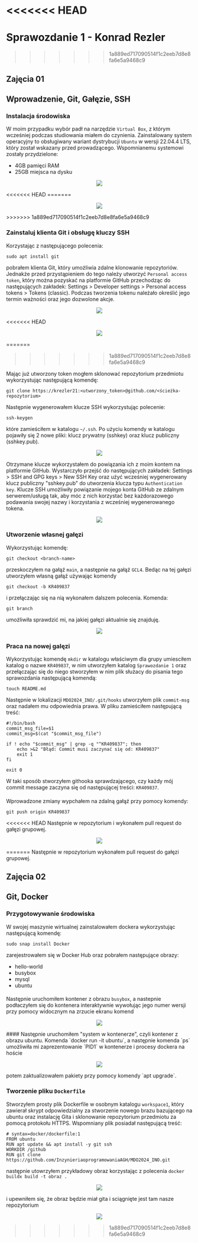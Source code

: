 <<<<<<< HEAD
=======
# Sprawozdanie 1 - Konrad Rezler
>>>>>>> 1a889ed717090514f1c2eeb7d8e8fa6e5a9468c9
## Zajęcia 01
## Wprowadzenie, Git, Gałęzie, SSH
### Instalacja środowiska
W moim przypadku wybór padł na narzędzie `Virtual Box`, z którym wcześniej podczas studiowania miałem do czynienia. Zainstalowany system operacyjny to obsługiwany wariant dystrybucji `Ubuntu` w wersji 22.04.4 LTS, który został wskazany przed prowadzącego. Wspomnianemu systemowi zostały przydzielone:
- 4GB pamięci RAM
- 25GB miejsca na dysku

<p align="center">
 <img src="https://github.com/InzynieriaOprogramowaniaAGH/MDO2024_INO/blob/KR409837/ITE/GCL4/KR409837/Sprawozdanie1/VirtualBox.png">
</p>
<<<<<<< HEAD
=======
<p align="center">
 <img src="https://github.com/InzynieriaOprogramowaniaAGH/MDO2024_INO/blob/KR409837/ITE/GCL4/KR409837/Sprawozdanie1/pamiec.png">
</p>
>>>>>>> 1a889ed717090514f1c2eeb7d8e8fa6e5a9468c9

### Zainstaluj klienta Git i obsługę kluczy SSH
Korzystając z następującego polecenia:
```
sudo apt install git
```
pobrałem klienta Git, który umożliwia zdalne klonowanie repozytoriów. Jednakże przed przystąpieniem do tego należy utworzyć `Personal access token`, który można pozyskać na platformie GitHub przechodząc do następujących zakładek: Settings > Developer settings > Personal access tokens > Tokens (classic). Podczas tworzenia tokenu należało określić jego termin ważności oraz jego dozwolone akcje.

<p align="center">
 <img src="https://github.com/InzynieriaOprogramowaniaAGH/MDO2024_INO/blob/KR409837/ITE/GCL4/KR409837/Sprawozdanie1/Personal Access Token.png">
</p>
<<<<<<< HEAD
<p align="center">
 <img src="https://github.com/InzynieriaOprogramowaniaAGH/MDO2024_INO/blob/KR409837/ITE/GCL4/KR409837/Sprawozdanie1/pamiec.png">
</p>
=======

>>>>>>> 1a889ed717090514f1c2eeb7d8e8fa6e5a9468c9

Mając już utworzony token mogłem sklonować repozytorium przedmiotu wykorzystując następującą komendę:
```
git clone https://krezler21:<utworzony_token>@github.com/<ścieżka-repozytorium>
```

Następnie wygenerowałem klucze SSH wykorzystując polecenie:
```
ssh-keygen
```
które zamieściłem w katalogu `~/.ssh`. Po użyciu komendy w katalogu pojawiły się 2 nowe pliki: klucz prywatny (sshkey) oraz klucz publiczny (sshkey.pub).
<p align="center">
 <img src="https://github.com/InzynieriaOprogramowaniaAGH/MDO2024_INO/blob/KR409837/ITE/GCL4/KR409837/Sprawozdanie1/sshkey ls.png">
</p>

Otrzymane klucze wykorzystałem do powiązania ich z moim kontem na platformie GitHub. Wystarczyło przejść do następujących zakładek: Settings > SSH and GPG keys > New SSH Key oraz użyć wcześniej wygenerowany klucz publiczny "sshkey.pub" do utworzenia klucza typu `Authentication key`.
Klucze SSH umożliwiły powiązanie mojego konta GitHub ze zdalnym serwerem/usługą tak, aby móc z nich korzystać bez każdorazowego podawania swojej nazwy i korzystania z wcześniej wygenerowanego tokena.
<p align="center">
 <img src="https://github.com/InzynieriaOprogramowaniaAGH/MDO2024_INO/blob/KR409837/ITE/GCL4/KR409837/Sprawozdanie1/sshkey.png">
</p>

### Utworzenie własnej gałęzi
Wykorzystując komendę:
```
git checkout <branch-name>
```
przeskoczyłem na gałąź `main`, a następnie na gałąź `GCL4`. Bedąc na tej gałęzi utworzyłem własną gałąź używając komendy
```
git checkout -b KR409837
```
i przełączając się na nią wykonałem dalszem polecenia. Komenda:
```
git branch
```
umożliwiła sprawdzić mi, na jakiej gałęzi aktualnie się znajduję.
<p align="center">
 <img src="https://github.com/InzynieriaOprogramowaniaAGH/MDO2024_INO/blob/KR409837/ITE/GCL4/KR409837/Sprawozdanie1/gitbranch.png">
</p>

### Praca na nowej galęzi
Wykorzystując komendę `mkdir` w katalogu właściwym dla grupy umiesciłem katalog o nazwe `KR409837`, w nim utworzyłem katalog `Sprawozdanie 1` oraz przełączając się do niego stworzyłem w nim plik służacy do pisania tego sprawozdania następującą komendą:
```
touch README.md
```

Następnie w lokalizacji `MDO2024_INO/.git/hooks` utworzyłem plik `commit-msg` oraz nadałem mu odpowiednia prawa. W pliku zamieściłem następującą treść:
```
#!/bin/bash 
commit_msg_file=$1
commit_msg=$(cat "$commit_msg_file")

if ! echo "$commit_msg" | grep -q "^KR409837"; then
    echo >&2 "Błąd: Commit musi zaczynać się od: KR409837"
    exit 1
fi

exit 0
```
W taki sposób stworzyłem githooka sprawdzającego, czy każdy mój commit message zaczyna się od następującej treści: `KR409837`.
####
Wprowadzone zmiany wypchałem na zdalną gałąź przy pomocy komendy:
```
git push origin KR409837
```
<<<<<<< HEAD
Następnie w repozytorium i wykonałem pull request do gałęzi grupowej.
<p align="center">
 <img src="https://github.com/InzynieriaOprogramowaniaAGH/MDO2024_INO/blob/KR409837/ITE/GCL4/KR409837/Sprawozdanie1/pullrequest.png">
</p>

=======
Następnie w repozytorium wykonałem pull request do gałęzi grupowej.

####
## Zajęcia 02
## Git, Docker
### Przygotowywanie środowiska
W swojej maszynie wirtualnej zainstalowałem dockera wykorzystując następującą komendę:
```
sudo snap install Docker
```
zarejestrowałem się w Docker Hub oraz pobrałem następujące obrazy:
- hello-world
- busybox
- mysql
- ubuntu
#### 
Następnie uruchomiłem kontener z obrazu `busybox`, a nastepnie podłaczyłem się do kontenera interaktywnie wywołując jego numer wersji przy pomocy widocznym na zrzucie ekranu komend
<p align="center">
 <img src="https://github.com/InzynieriaOprogramowaniaAGH/MDO2024_INO/blob/KR409837/ITE/GCL4/KR409837/Sprawozdanie1/busybox.png">
</p>
####
Następnie uruchomiłem "system w kontenerze", czyli kontener z obrazu ubuntu. Komenda `docker run -it ubuntu`, a następnie komenda `ps` umożliwiła mi zaprezentowanie `PID1` w kontenerze i procesy dockera na hoście
<p align="center">
 <img src="https://github.com/InzynieriaOprogramowaniaAGH/MDO2024_INO/blob/KR409837/ITE/GCL4/KR409837/Sprawozdanie1/obrazubuntu.png">
</p>
potem zaktualizowałem pakiety przy pomocy komendy `apt upgrade`.

### Tworzenie pliku `Dockerfile`
Stworzyłem prosty plik Dockerfile w osobnym katalogu `workspace1`, który zawierał skrypt odpowiedzialny za stworzenie nowego brazu bazującego na ubuntu oraz instalację Gita i sklonowanie repozytorium przedmiotu za pomocą protokołu HTTPS. Wspomniany plik posiadał następującą treść:
```
# syntax=docker/dockerfile:1
FROM ubuntu 
RUN apt update && apt install -y git ssh 
WORKDIR /github 
RUN git clone https://github.com/InzynieriaoprogramowaniaAGH/MDO2024_INO.git 
```
następnie utowrzyłem przykładowy obraz korzystając z polecenia `docker buildx build -t obraz .`
<p align="center">
 <img src="https://github.com/InzynieriaOprogramowaniaAGH/MDO2024_INO/blob/KR409837/ITE/GCL4/KR409837/Sprawozdanie1/dockerbuild.png">
</p>
i upewniłem się, że obraz będzie miał gita i sciągnięte jest tam nasze repozytorium
<p align="center">
 <img src="https://github.com/InzynieriaOprogramowaniaAGH/MDO2024_INO/blob/KR409837/ITE/GCL4/KR409837/Sprawozdanie1/obraz potwierdzenie.png">
</p>





>>>>>>> 1a889ed717090514f1c2eeb7d8e8fa6e5a9468c9
